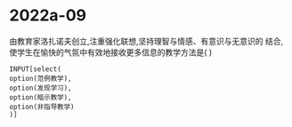 # 2022a-09
由教育家洛扎诺夫创立,注重强化联想,坚持理智与情感、有意识与无意识的
结合,使学生在愉快的气氛中有效地接收更多信息的教学方法是( )
```meta-bind
INPUT[select(
option(范例教学),
option(发现学习),
option(暗示教学),
option(非指导教学)
)]
```